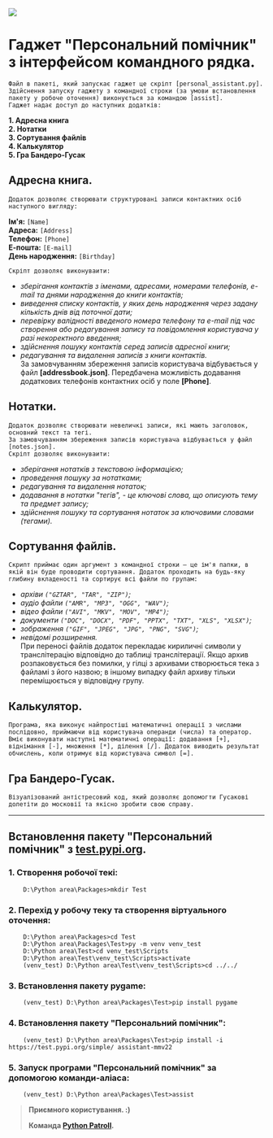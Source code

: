 ![](https://www.python.org/static/favicon.ico)

# Гаджет "Персональний помічник" з інтерфейсом командного рядка.

    Файл в пакеті, який запускає гаджет це скріпт [personal_assistant.py].
    Здійснення запуску гаджету з командної строки (за умови встановлення пакету у робоче оточення) виконується за командою [assist].
    Гаджет надає доступ до наступних додатків:

**1. Адресна книга**\
**2. Нотатки**\
**3. Сортування файлів**\
**4. Калькулятор**\
**5. Гра Бандеро-Гусак**

## Адресна книга.

    Додаток дозволяє створювати структуровані записи контактних осіб наступного вигляду:

**Ім'я:** `[Name]`\
**Адреса:** `[Address]`\
**Телефон:** `[Phone]`\
**Е-пошта:** `[E-mail]`\
**День народження:** `[Birthday]`

    Скріпт дозволяє виконуваити:

- _зберігання контактів з іменами, адресами, номерами телефонів, e-mail та днями народження до книги контактів;_
- _виведення списку контактів, у яких день народження через задану кількість днів від поточної дати;_
- _перевірку валідності введеного номера телефону та e-mail під час створення або редагування запису та повідомлення користувача у разі некоректного введення;_
- _здійснення пошуку контактів серед записів адресної книги;_
- _редагування та видалення записів з книги контактів._\
   За замовчуванням збереження записів користувача відбувається у файл **[addressbook.json]**.
  Передбачена можливість додавання додаткових телефонів контактних осіб у поле **[Phone]**.

## Нотатки.

    Додаток дозволяє створювати невеличкі записи, які мають заголовок, основний текст та тегі.
    За замовчуванням збереження записів користувача відбувається у файл [notes.json].
    Скріпт дозволяє виконуваити:

- _зберігання нотатків з текстовою інформацією;_
- _проведення пошуку за нотатками;_
- _редагування та видалення нотаток;_
- _додавання в нотатки "тегів", - це ключові слова, що описують тему та предмет запису;_
- _здійснення пошуку та сортування нотаток за ключовими словами (тегами)._

## Сортування файлів.

    Скрипт приймає один аргумент з командної строки — це ім'я папки, в якій він буде проводити сортування. Додаток проходить на будь-яку глибину вкладеності та сортирує всі файли по групам:

- _архіви `("GZTAR", "TAR", "ZIP")`;_
- _аудіо файли `("AMR", "MP3", "OGG", "WAV")`;_
- _відео файли `("AVI", "MKV", "MOV", "MP4")`;_
- _документи `("DOC", "DOCX", "PDF", "PPTX", "TXT", "XLS", "XLSX")`;_
- _зображення `("GIF", "JPEG", "JPG", "PNG", "SVG")`;_
- _невідомі розширення._\
   При переносі файлів додаток перекладає кириличні символи у транслітерацію відповідно до таблиці транслітерації. Якщо архив розпаковується без помилки, у гілці з архивами створюється тека з файламі з його назвою; в іншому випадку файл архиву тільки переміщюється у відповідну групу.

## Калькулятор.

    Програма, яка виконує найпростіші математичні операції з числами послідовно, приймаючи від користувача операнди (числа) та оператор. Вміє виконувати наступні математичні операції: додавання [+], віднімання [-], множення [*], ділення [/]. Додаток виводить результат обчислень, коли отримує від користувача символ [=].

## Гра Бандеро-Гусак.

    Візуалізований антістресовий код, який дозволяє допомогти Гусакові долетіти до московії та якісно зробити свою справу.

---

## Встановлення пакету "Персональний помічник" з [test.pypi.org](https://test.pypi.org).

### 1. Створення робочої текі:

```
    D:\Python area\Packages>mkdir Test
```

### 2. Перехід у робочу теку та створення віртуального оточення:

```
    D:\Python area\Packages>cd Test
    D:\Python area\Packages\Test>py -m venv venv_test
    D:\Python area\Test>cd venv_test\Scripts
    D:\Python area\Test\venv_test\Scripts>activate
    (venv_test) D:\Python area\Test\venv_test\Scripts>cd ../../
```

### 3. Встановлення пакету pygame:

```
    (venv_test) D:\Python area\Packages\Test>pip install pygame
```

### 4. Встановлення пакету "Персональний помічник":

```
    (venv_test) D:\Python area\Packages\Test>pip install -i https://test.pypi.org/simple/ assistant-mmv22
```

### 5. Запуск програми "Персональний помічник" за допомогою команди-аліаса:

```
    (venv_test) D:\Python area\Packages\Test>assist
```

> **Приємного користування. :)**
>
> **Команда [Python Patroll](https://drive.google.com/file/d/1bV_tYCc-zHcm1j-eM1a8RadpeWBChVDu/view?usp=sharing).**
